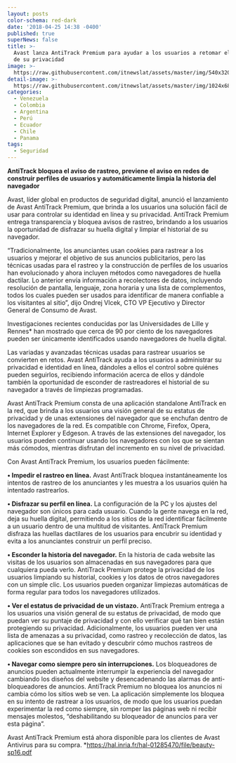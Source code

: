 ```yaml
---
layout: posts
color-schema: red-dark
date: '2018-04-25 14:38 -0400'
published: true
superNews: false
title: >-
  Avast lanza AntiTrack Premium para ayudar a los usuarios a retomar el control
  de su privacidad
image: >-
  https://raw.githubusercontent.com/itnewslat/assets/master/img/540x320/Avast-p.jpg
detail-image: >-
  https://raw.githubusercontent.com/itnewslat/assets/master/img/1024x680/Avast-g.jpg
categories:
  - Venezuela
  - Colombia
  - Argentina
  - Perú
  - Ecuador
  - Chile
  - Panama
tags:
  - Seguridad
---
```

**AntiTrack bloquea el aviso de rastreo, previene el aviso en redes de construir perfiles de usuarios y automáticamente limpia la historia del navegador**

Avast, líder global en productos de seguridad digital, anunció el lanzamiento de Avast AntiTrack Premium, que brinda a los usuarios una solución fácil de usar para controlar su identidad en línea y su privacidad. AntiTrack Premium entrega transparencia y bloquea avisos de rastreo, brindando a los usuarios la oportunidad de disfrazar su huella digital y limpiar el historial de su navegador. 

“Tradicionalmente, los anunciantes usan cookies para rastrear a los usuarios y mejorar el objetivo de sus anuncios publicitarios, pero las técnicas usadas para el rastreo y la construcción de perfiles de los usuarios han evolucionado y ahora incluyen métodos como navegadores de huella dactilar. Lo anterior envía información a recolectores de datos, incluyendo resolución de pantalla, lenguaje, zona horaria y una lista de complementos, todos los cuales pueden ser usados para identificar de manera confiable a los visitantes al sitio”, dijo Ondrej Vlcek, CTO VP Ejecutivo y Director General de Consumo de Avast.

Investigaciones recientes conducidas por las Universidades de Lille y Rennes* han mostrado que cerca de 90 por ciento de los navegadores pueden ser únicamente identificados usando navegadores de huella digital. 

Las variadas y avanzadas técnicas usadas para rastrear usuarios se convierten en retos. Avast AntiTrack ayuda a los usuarios a administrar su privacidad e identidad en línea, dándoles a ellos el control sobre quiénes pueden seguirlos, recibiendo información acerca de ellos y dándole también la oportunidad de esconder de rastreadores el historial de su navegador a través de limpiezas programadas.

Avast AntiTrack Premium consta de una aplicación standalone AntiTrack en la red, que brinda a los usuarios una visión general de su estatus de privacidad y de unas extensiones del navegador que se enchufan dentro de los navegadores de la red. Es compatible con Chrome, Firefox, Opera, Internet Explorer y Edgeson. A través de las extensiones del navegador, los usuarios pueden continuar usando los navegadores con los que se sientan más cómodos, mientras disfrutan del incremento en su nivel de privacidad. 

Con Avast AntiTrack Premium, los usuarios pueden fácilmente:

**•	Impedir el rastreo en línea.**
Avast AntiTrack bloquea instantáneamente los intentos de rastreo de los anunciantes y les muestra a los usuarios quién ha intentado rastrearlos. 

**•	Disfrazar su perfil en línea.**
La configuración de la PC y los ajustes del navegador son únicos para cada usuario. Cuando la gente navega en la red, deja su huella digital, permitiendo a los sitios de la red identificar fácilmente a un usuario dentro de una multitud de visitantes. AntiTrack Premium disfraza las huellas dactilares de los usuarios para encubrir su identidad y evita a los anunciantes construir un perfil preciso.

**•	Esconder la historia del navegador.**
En la historia de cada website las visitas de los usuarios son almacenadas en sus navegadores para que cualquiera pueda verlo. AntiTrack Premium protege la privacidad de los usuarios limpiando su historial, cookies y los datos de otros navegadores con un simple clic. Los usuarios pueden organizar limpiezas automáticas de forma regular para todos los navegadores utilizados.

**•	Ver el estatus de privacidad de un vistazo.**
AntiTrack Premium entrega a los usuarios una visión general de su estatus de privacidad, de modo que puedan ver su puntaje de privacidad y con ello verificar qué tan bien están protegiendo su privacidad. Adicionalmente, los usuarios pueden ver una lista de amenazas a su privacidad, como rastreo y recolección de datos, las aplicaciones que se han evitado y descubrir cómo muchos rastreos de cookies son escondidos en sus navegadores.

**•	Navegar como siempre pero sin interrupciones.**
Los bloqueadores de anuncios pueden actualmente interrumpir la experiencia del navegador cambiando los diseños del website y desencadenando las alarmas de anti-bloqueadores de anuncios. AntiTrack Premium no bloquea los anuncios ni cambia cómo los sitios web se ven. La aplicación simplemente los bloquea en su intento de rastrear a los usuarios, de modo que los usuarios puedan experimentar la red como siempre, sin romper las páginas web ni recibir mensajes molestos, “deshabilitando su bloqueador de anuncios para ver esta página”.

Avast AntiTrack Premium está ahora disponible para los clientes de Avast Antivirus para su compra. 
*https://hal.inria.fr/hal-01285470/file/beauty-sp16.pdf

